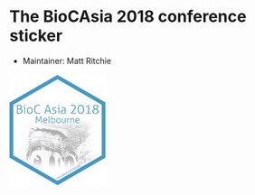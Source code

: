 # The **BioCAsia 2018** conference sticker

* Maintainer: Matt Ritchie

<p>
<img src="./biocasia2018.png" height="200">
</p>
